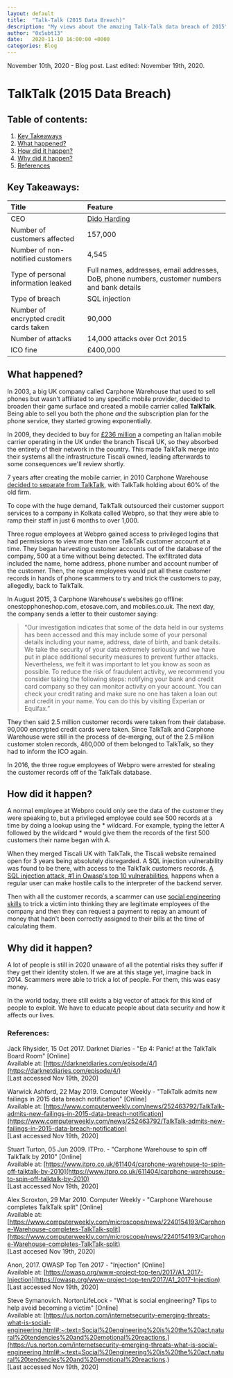 ```yaml
---
layout: default
title:  "Talk-Talk (2015 Data Breach)"
description: "My views about the amazing Talk-Talk data breach of 2015"
author: "0x5ubt13"
date:   2020-11-10 16:00:00 +0000
categories: Blog
---
```


November 10th, 2020 - Blog post.
Last edited: November 19th, 2020.

# TalkTalk (2015 Data Breach)

 

## Table of contents:
1. <a href="https://0x5ubt13.github.io/blog/2020/11/10/Talk-Talk-(2015-Data-Breach).html#keys">Key Takeaways</a>
2. <a href="https://0x5ubt13.github.io/blog/2020/11/10/Talk-Talk-(2015-Data-Breach).html#what">What happened?</a>
3. <a href="https://0x5ubt13.github.io/blog/2020/11/10/Talk-Talk-(2015-Data-Breach).html#how">How did it happen?</a>
4. <a href="https://0x5ubt13.github.io/blog/2020/11/10/Talk-Talk-(2015-Data-Breach).html#why">Why did it happen?</a>
5. <a href="https://0x5ubt13.github.io/blog/2020/11/10/Talk-Talk-(2015-Data-Breach).html#refs">References</a>


 

## <a id="keys"></a> Key Takeaways:

| Title     |                                  Feature                                                       |
|:------------------------------------------|:-----------------------------------------------------------------                                    |
| CEO                                      | [Dido Harding](https://en.wikipedia.org/wiki/Dido_Harding)                                           |
| Number of customers affected        | 157,000                                                                                              |
| Number of non-notified customers         | 4,545                                                                                                |
| Type of personal information leaked      | Full names, addresses, email addresses, DoB, phone numbers, customer numbers and bank details        |
| Type of breach                           | SQL injection                                                                                        |
| Number of encrypted credit cards taken  | 90,000                                                                                               |
| Number of attacks                        | 14,000 attacks over Oct 2015                                                                         |
| ICO fine                                | £400,000                                                                                             |


 
 

## <a id="what"></a> What happened?

In 2003, a big UK company called Carphone Warehouse that used to sell phones but wasn't affiliated to any specific mobile provider, decided to broaden their game surface and created a mobile carrier called __TalkTalk__. Being able to sell you both the phone *and* the subscription plan for the phone service, they started growing exponentially.

In 2009, they decided to buy for [£236 million](https://www.itpro.co.uk/610777/carphone-warehouse-buys-tiscali-for-236-million) a competing an Italian mobile carrier operating in the UK under the branch Tiscali UK, so they absorbed the entirety of their network in the country. This made TalkTalk merge into their systems all the infrastructure Tiscali owned, leading afterwards to some consequences we'll review shortly. 

7 years after creating the mobile carrier, in 2010 Carphone Warehouse [decided to separate from TalkTalk](https://www.computerweekly.com/microscope/news/2240154193/Carphone-Warehouse-completes-TalkTalk-split), with TalkTalk holding about 60% of the old firm.

To cope with the huge demand, TalkTalk outsourced their customer support services to a company in Kolkata called Webpro, so that they were able to ramp their staff in just 6 months to over 1,000. 

Three rogue employees at Webpro gained access to privileged logins that had permissions to view more than one TalkTalk customer account at a time. They began harvesting customer accounts out of the database of the company, 500 at a time without being detected. The exfiltrated data included the name, home address, phone number and account number of the customer. Then, the rogue employees would put all these customer records in hands of phone scammers to try and trick the customers to pay, allegedly, back to TalkTalk.

In August 2015, 3 Carphone Warehouse's websites go offline: onestopphoneshop.com, etosave.com, and mobiles.co.uk. The next day, the company sends a letter to their customer saying:

> “Our investigation indicates that some of the data held in our systems has been accessed and this may include some of your personal details including your name, address, date of birth, and bank details. We take the security of your data extremely seriously and we have put in place additional security measures to prevent further attacks. Nevertheless, we felt it was important to let you know as soon as possible. To reduce the risk of fraudulent activity, we recommend you consider taking the following steps: notifying your bank and credit card company so they can monitor activity on your account. You can check your credit rating and make sure no one has taken a loan out and credit in your name.  You can do this by visiting Experian or Equifax.”

They then said 2.5 million customer records were taken from their database. 90,000 encrypted credit cards were taken. Since TalkTalk and Carphone Warehouse were still in the process of de-merging, out of the 2.5 million customer stolen records, 480,000 of them belonged to TalkTalk, so they had to inform the ICO again.

In 2016, the three rogue employees of Webpro were arrested for stealing the customer records off of the TalkTalk database.

 
 
## <a id="how"></a> How did it happen?
A normal employee at Webpro could only see the data of the customer they were speaking to, but a privileged employee could see 500 records at a time by doing a lookup using the * wildcard. For example, typing the letter A followed by the wildcard * would give them the records of the first 500 customers their name began with A.

When they merged Tiscali UK with TalkTalk, the Tiscali website remained open for 3 years being absolutely disregarded. A SQL injection vulnerability was found to be there, with access to the TalkTalk customers records. [A SQL injection attack, #1 in Owasp's top 10 vulnerabilities](https://owasp.org/www-project-top-ten/2017/A1_2017-Injection), happens when a regular user can make hostile calls to the interpreter of the backend server.

Then with all the customer records, a scammer can use [social engineering skills](https://us.norton.com/internetsecurity-emerging-threats-what-is-social-engineering.html#:~:text=Social%20engineering%20is%20the%20act,natural%20tendencies%20and%20emotional%20reactions.) to trick a victim into thinking they are legitimate employees of the company and then they can request a payment to repay an amount of money that hadn't been correctly assigned to their bills at the time of calculating them.

 

## <a id="why"></a> Why did it happen?
A lot of people is still in 2020 unaware of all the potential risks they suffer if they get their identity stolen. If we are at this stage yet, imagine back in 2014. Scammers were able to trick a lot of people. For them, this was easy money.

In the world today, there still exists a big vector of attack for this kind of people to exploit. We have to educate people about data security and how it affects our lives. 

 

### <a id="refs"></a> References:

Jack Rhysider, 15 Oct 2017. Darknet Diaries - "Ep 4: Panic! at the TalkTalk Board Room" [Online] \
Available at: [https://darknetdiaries.com/episode/4/](https://darknetdiaries.com/episode/4/) \
[Last accessed Nov 19th, 2020]  

Warwick Ashford, 22 May 2019. Computer Weekly - "TalkTalk admits new failings in 2015 data breach notification" [Online] \
Available at: [https://www.computerweekly.com/news/252463792/TalkTalk-admits-new-failings-in-2015-data-breach-notification](https://www.computerweekly.com/news/252463792/TalkTalk-admits-new-failings-in-2015-data-breach-notification) \
[Last accessed Nov 19th, 2020]  

Stuart Turton, 05 Jun 2009. ITPro. - "Carphone Warehouse to spin off TalkTalk by 2010" [Online] \
Available at: [https://www.itpro.co.uk/611404/carphone-warehouse-to-spin-off-talktalk-by-2010](https://www.itpro.co.uk/611404/carphone-warehouse-to-spin-off-talktalk-by-2010) \
[Last accessed Nov 19th, 2020]

Alex Scroxton, 29 Mar 2010. Computer Weekly - "Carphone Warehouse completes TalkTalk split" [Online] \
Available at: [https://www.computerweekly.com/microscope/news/2240154193/Carphone-Warehouse-completes-TalkTalk-split](https://www.computerweekly.com/microscope/news/2240154193/Carphone-Warehouse-completes-TalkTalk-split) \
[Last accesed Nov 19th, 2020]

Anon, 2017. OWASP Top Ten 2017 - "Injection" [Online] \
Available at: [https://owasp.org/www-project-top-ten/2017/A1_2017-Injection](https://owasp.org/www-project-top-ten/2017/A1_2017-Injection) \
[Last accessed Nov 19th, 2020] 

Steve Symanovich. NortonLifeLock - "What is social engineering? Tips to help avoid becoming a victim" [Online] \
Available at: [https://us.norton.com/internetsecurity-emerging-threats-what-is-social-engineering.html#:~:text=Social%20engineering%20is%20the%20act,natural%20tendencies%20and%20emotional%20reactions.](https://us.norton.com/internetsecurity-emerging-threats-what-is-social-engineering.html#:~:text=Social%20engineering%20is%20the%20act,natural%20tendencies%20and%20emotional%20reactions.) \
[Last accessed Nov 19th, 2020] 